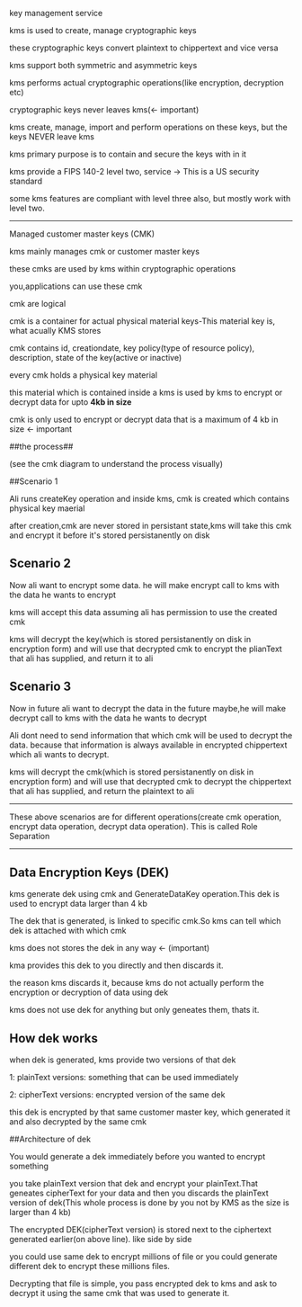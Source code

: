 key management service

kms is used to create, manage cryptographic keys

these cryptographic keys convert plaintext to chippertext and vice versa

kms support both symmetric and asymmetric keys 

kms performs actual cryptographic operations(like encryption, decryption etc)

cryptographic keys never leaves kms(<- important)

kms create, manage, import and perform operations on these keys, but the keys NEVER leave kms

kms primary purpose is to contain and secure the keys with in it

kms provide a FIPS 140-2 level two, service -> This is a US security standard

some kms features are compliant with level three also, but mostly work with level two.

----------
Managed customer master keys (CMK)

kms mainly manages cmk or customer master keys

these cmks are used by kms within cryptographic operations

you,applications can use these cmk

cmk are logical 

cmk is a container for actual physical material keys-This material key is, what acually KMS stores

cmk contains id, creationdate, key policy(type of resource policy), description, state of the key(active or inactive)

every cmk holds a physical key material

this material which is contained inside a kms is used by kms to encrypt or decrypt data for upto **4kb in size**

cmk is only used to encrypt or decrypt data that is a maximum of 4 kb in size <- important

##the process##

(see the cmk diagram to understand the process visually)

##Scenario 1

Ali runs createKey operation and inside kms, cmk is created which contains physical key maerial 

after creation,cmk are never stored in persistant state,kms will take this cmk and encrypt it before it's stored persistanently on disk

## Scenario 2

Now ali want to encrypt some data. he will make encrypt call to kms with the data he wants to encrypt

kms will accept this data assuming ali has permission to use the created cmk

kms will decrypt the key(which is stored persistanently on disk in encryption form) and will use that decrypted cmk to encrypt the plianText that ali has supplied, and return it to ali

## Scenario 3

Now in future ali want to decrypt the data in the future maybe,he will make decrypt call to kms with the data he wants to decrypt

Ali dont need to send information that which cmk will be used to decrypt the data. because that information is always available in encrypted chippertext which ali wants to decrypt.

kms will decrypt the cmk(which is stored persistanently on disk in encryption form) and will use that decrypted cmk to decrypt the chippertext that ali has supplied, and return the plaintext to ali

-----------

These above scenarios are for different operations(create cmk operation, encrypt data operation, decrypt data operation). This is called Role Separation

---------------------

## Data Encryption Keys (DEK)

kms generate dek using cmk and GenerateDataKey operation.This dek is used to encrypt data larger than 4 kb

The dek that is generated, is linked to specific cmk.So kms can tell which dek is attached with which cmk

kms does not stores the dek in any way <- (important)

kma provides this dek to you directly and then discards it.

the reason kms discards it, because kms do not actually perform the encryption or decryption of data using dek

kms does not use dek for anything but only geneates them, thats it.

## How dek works

when dek is generated, kms provide two versions of that dek 

1: plainText versions: something that can be used immediately

2: cipherText versions: encrypted version of the same dek

this dek is encrypted by that same customer master key, which generated it and also decrypted by the same cmk

##Architecture of dek

You would generate a dek immediately before you wanted to encrypt something

you take plainText version that dek and encrypt your plainText.That geneates cipherText for your data and then you discards the plainText version of dek(This whole process is done by you not by KMS as the size is larger than 4 kb)

The encrypted DEK(cipherText version) is stored next to the ciphertext generated earlier(on above line). like side by side

you could use same dek to encrypt millions of file or you could generate different dek to encrypt these millions files.

Decrypting that file is simple, you pass encrypted dek to kms and ask to decrypt it using the same cmk that was used to generate it.



